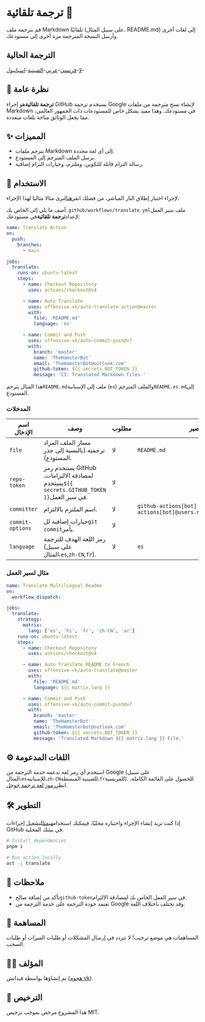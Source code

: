 # ترجمة تلقائية 📘

قم بترجمة ملف Markdown تلقائيًا (على سبيل المثال، README.md) إلى لغات أخرى وأرسل النسخة المترجمة مرة أخرى إلى مستودعك.

## الترجمة الحالية

[لا](./README.hi.md)-[فرنسي](./README.fr.md)-[عربي](./README.ar.md)-[الصينية](./README.zh-CN.md)-[اسبانيول](./README.es.md)-

## 📖 نظرة عامة

**ترجمة تلقائية**هو إجراء GitHub يستخدم ترجمة Google لإنشاء نسخ مترجمة من ملفات Markdown في مستودعك. وهذا مفيد بشكل خاص للمستودعات ذات الجمهور العالمي، مما يجعل الوثائق متاحة بلغات متعددة.

## ✨ المميزات

-   يترجم ملفات Markdown إلى أي لغة محددة.
-   يرسل الملف المترجم إلى المستودع.
-   رسالة التزام قابلة للتكوين، وملتزم، وخيارات التزام إضافية.

## 🚀 الاستخدام

لإجراء اختبار إطلاق النار المباشر، من فضلك انقر[هنا](https://github.com/offensive-vk/auto-translate/tree/master/.github/workflows/test.yml)لنرى مثالا مثاليا لهذا الإجراء.

أضف ما يلي إلى الخاص بك`.github/workflows/translate.yml`ملف سير العمل لإعداد**ترجمة تلقائية**في مستودعك:

```yaml
name: Translate Action
on:
  push:
    branches:
      - main

jobs:
  translate:
    runs-on: ubuntu-latest
    steps:
      - name: Checkout Repository
        uses: actions/checkout@v4

      - name: Auto Translate
        uses: offensive-vk/auto-translate-action@master
        with:
          file: 'README.md'
          language: 'es'

      - name: Commit and Push
        uses: offensive-vk/auto-commit-push@v7
        with: 
          branch: 'master'
          name: 'TheHamsterBot'
          email: 'TheHamsterBot@outlook.com'
          github-token: ${{ secrets.BOT_TOKEN }}
          message: 'CI: Translated Markdown Files.'
```

هذا المثال يترجم`README.md`ملف إلى الإسبانية (`es`) والملف المترجم`README.es.md`إلى المستودع.

### المدخلات

| اسم الإدخال      | وصف                                                                                    | مطلوب | تقصير                                                                |
| ---------------- | -------------------------------------------------------------------------------------- | ----- | -------------------------------------------------------------------- |
| `file`           | مسار الملف المراد ترجمته (بالنسبة إلى جذر المستودع).                                   | لا    | `README.md`                                                          |
| `repo-token`     | يستخدم رمز GitHub لمصادقة الالتزامات. يستخدم`${{ secrets.GITHUB_TOKEN }}`في سير العمل. | لا    |                                                                      |
| `committer`      | اسم الملتزم بالالتزام.                                                                 | لا    | `github-actions[bot] <github-actions[bot]@users.noreply.github.com>` |
| `commit-options` | خيارات إضافية لل`git commit`يأمر.                                                      | لا    |                                                                      |
| `language`       | رمز اللغة الهدف للترجمة (على سبيل المثال،`es`,`zh-CN`,`fr`).                           | لا    | `es`                                                                 |

### مثال لسير العمل

```yaml
name: Translate Multilingual Readme
on:
  workflow_dispatch:

jobs:
  translate:
    strategy:
      matrix:
        lang: ['es', 'hi', 'fr', 'zh-CN', 'ar']
    runs-on: ubuntu-latest
    steps:
      - name: Checkout Repository
        uses: actions/checkout@v4

      - name: Auto Translate README to French
        uses: offensive-vk/auto-translate@master
        with:
          file: 'README.md'
          language: ${{ matrix.lang }}

      - name: Commit and Push
        uses: offensive-vk/auto-commit-push@v7
        with: 
          branch: 'master'
          name: 'TheHamsterBot'
          email: 'TheHamsterBot@outlook.com'
          github-token: ${{ secrets.BOT_TOKEN }}
          message: 'Translated Markdown ${{ matrix.lang }} File.'
```

## ⚙️ اللغات المدعومة

استخدم أي رمز لغة تدعمه خدمة الترجمة من Google (على سبيل المثال،`es`للإسبانية،`zh-CN`للصينية المبسطة،`fr`للفرنسية). للحصول على القائمة الكاملة، انظر[رموز لغة ترجمة جوجل](https://cloud.google.com/translate/docs/languages).

## 🛠 التطوير

إذا كنت تريد إنشاء الإجراء واختباره محليًا، فيمكنك استخدامه[يمثل](https://github.com/nektos/act)لتشغيل إجراءات GitHub في بيئتك المحلية.

```bash
# Install dependencies
pnpm i

# Run action locally
act -j translate
```

## 📝 ملاحظات

-   تأكد من إضافة صالح`github-token`في سير العمل الخاص بك لمصادقة الالتزام.
-   تعتمد جودة الترجمة على خدمة الترجمة من Google وقد تختلف باختلاف اللغة.

## 🤝 المساهمة

المساهمات هي موضع ترحيب! لا تتردد في إرسال المشكلات أو طلبات الميزات أو طلبات السحب.

## 🧑‍💻 المؤلف

تم إنشاؤها بواسطة فيدانش ([هجوم vk](https://github.com/offensive-vk)).

## 📜 الترخيص

هذا المشروع مرخص بموجب ترخيص MIT.
